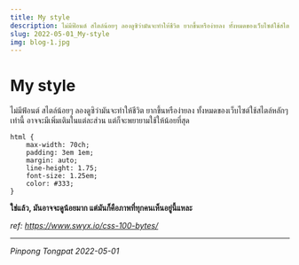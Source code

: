```yaml
---
title: My style
description: ไม่มีฟ้อนต์ สไตล์น้อยๆ ลองดูซิว่ามันจะทำให้ชีวิต ยากขึ้นหรือง่ายลง ทั้งหมดของเว็บไซต์ใช้สไตล์หลักๆเท่านี้ อาจจะมีเพิ่มเติมในแต่ละส่วน แต่ก็จะพยายามใช้ให้น้อยที่สุด
slug: 2022-05-01_My-style
img: blog-1.jpg
---
```


# My style

ไม่มีฟ้อนต์ สไตล์น้อยๆ ลองดูซิว่ามันจะทำให้ชีวิต ยากขึ้นหรือง่ายลง ทั้งหมดของเว็บไซต์ใช้สไตล์หลักๆเท่านี้ อาจจะมีเพิ่มเติมในแต่ละส่วน แต่ก็จะพยายามใช้ให้น้อยที่สุด

```
html {
    max-width: 70ch;
    padding: 3em 1em;
    margin: auto;
    line-height: 1.75;
    font-size: 1.25em;
    color: #333;
}
```

**ใช่แล้ว, มันอาจจะดูน้อยมาก แต่มันก็คือภาพที่ทุกคนเห็นอยู่นี้แหละ**

_ref: https://www.swyx.io/css-100-bytes/_

---

_Pinpong_ _Tongpat_
_2022-05-01_
